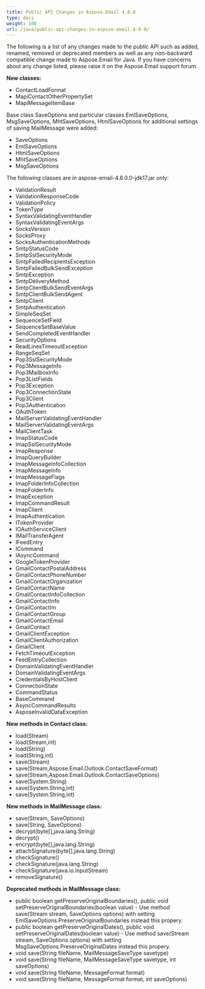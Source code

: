 ```yaml
---
title: Public API Changes in Aspose.Email 4.8.0
type: docs
weight: 100
url: /java/public-api-changes-in-aspose-email-4-8-0/
---
```


The following is a list of any changes made to the public API such as added, renamed, removed or deprecated members as well as any non-backward compatible change made to Aspose.Email for Java. If you have concerns about any change listed, please raise it on the Aspose.Email support forum.

**New classes:**

- ContactLoadFormat
- MapiContactOtherPropertySet
- MapiMessageItemBase

Base class SaveOptions and particular classes EmlSaveOptions, MsgSaveOptions, MhtSaveOptions, HtmlSaveOptions for additional settings of saving MailMessage were added:

- SaveOptions
- EmlSaveOptions
- HtmlSaveOptions
- MhtSaveOptions
- MsgSaveOptions

The following classes are in aspose-email-4.8.0.0-jdk17.jar only:

- ValidationResult
- ValidationResponseCode
- ValidationPolicy
- TokenType
- SyntaxValidatingEventHandler
- SyntaxValidatingEventArgs
- SocksVersion
- SocksProxy
- SocksAuthenticationMethods
- SmtpStatusCode
- SmtpSslSecurityMode
- SmtpFailedRecipientsException
- SmtpFailedBulkSendException
- SmtpException
- SmtpDeliveryMethod
- SmtpClientBulkSendEventArgs
- SmtpClientBulkSendAgent
- SmtpClient
- SmtpAuthentication
- SimpleSeqSet
- SequenceSetField
- SequenceSetBaseValue
- SendCompletedEventHandler
- SecurityOptions
- ReadLinesTimeoutException
- RangeSeqSet
- Pop3SslSecurityMode
- Pop3MessageInfo
- Pop3MailboxInfo
- Pop3ListFields
- Pop3Exception
- Pop3ConnectionState
- Pop3Client
- Pop3Authentication
- OAuthToken
- MailServerValidatingEventHandler
- MailServerValidatingEventArgs
- MailClientTask
- ImapStatusCode
- ImapSslSecurityMode
- ImapResponse
- ImapQueryBuilder
- ImapMessageInfoCollection
- ImapMessageInfo
- ImapMessageFlags
- ImapFolderInfoCollection
- ImapFolderInfo
- ImapException
- ImapCommandResult
- ImapClient
- ImapAuthentication
- ITokenProvider
- IOAuthServiceClient
- IMailTransferAgent
- IFeedEntry
- ICommand
- IAsyncCommand
- GoogleTokenProvider
- GmailContactPostalAddress
- GmailContactPhoneNumber
- GmailContactOrganization
- GmailContactName
- GmailContactInfoCollection
- GmailContactInfo
- GmailContactIm
- GmailContactGroup
- GmailContactEmail
- GmailContact
- GmailClientException
- GmailClientAuthorization
- GmailClient
- FetchTimeoutException
- FeedEntryCollection
- DomainValidatingEventHandler
- DomainValidatingEventArgs
- CredentialsByHostClient
- ConnectionState
- CommandStatus
- BaseCommand
- AsyncCommandResults
- AsposeInvalidDataException

**New methods in Contact class:**

- load(Stream)
- load(Stream,int)
- load(String)
- load(String,int)
- save(Stream)
- save(Stream,Aspose.Email.Outlook.ContactSaveFormat)
- save(Stream,Aspose.Email.Outlook.ContactSaveOptions)
- save(System.String)
- save(System.String,int)
- save(System.String,int)

**New methods in MailMessage class:**

- save(Stream, SaveOptions)
- save(String, SaveOptions)
- decrypt(byte[],java.lang.String)
- decrypt()
- encrypt(byte[],java.lang.String)
- attachSignature(byte[],java.lang.String)
- checkSignature()
- checkSignature(java.lang.String)
- checkSignature(java.io.InputStream)
- removeSignature()

**Deprecated methods in MailMessage class:**

- public boolean getPreserveOriginalBoundaries(), public void setPreserveOriginalBoundaries(boolean value) - Use method save(Stream stream, SaveOptions options) with setting EmlSaveOptions.PreserveOriginalBoundaries instead this propery.
- public boolean getPreserveOriginalDates(), public void setPreserveOriginalDates(boolean value) - Use method save(Stream stream, SaveOptions options) with setting MsgSaveOptions.PreserveOriginalDates instead this propery.
- void save(String fileName, MailMessageSaveType savetype)
- void save(String fileName, MailMessageSaveType savetype, int saveOptions)
- void save(String fileName, MessageFormat format)
- void save(String fileName, MessageFormat format, int saveOptions)
